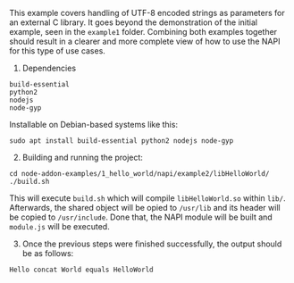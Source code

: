 This example covers handling of UTF-8 encoded strings as parameters for an external C library. It goes beyond the demonstration of the initial example, seen in the `example1` folder. Combining both examples together should result in a clearer and more complete view of how to use the NAPI for this type of use cases.

1. Dependencies
```
build-essential
python2
nodejs
node-gyp
```
Installable on Debian-based systems like this:
```
sudo apt install build-essential python2 nodejs node-gyp
```

2. Building and running the project:
```
cd node-addon-examples/1_hello_world/napi/example2/libHelloWorld/
./build.sh
```
This will execute `build.sh` which will compile `libHelloWorld.so` within `lib/`. Afterwards, the shared object will be opied to `/usr/lib` and its header will be copied to `/usr/include`. Done that, the NAPI module will be built and `module.js` will be executed.

3. Once the previous steps were finished successfully, the output should be as follows:
```
Hello concat World equals HelloWorld
```
